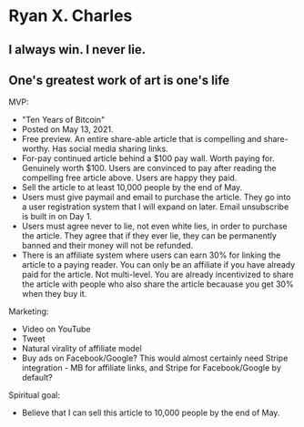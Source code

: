 Ryan X. Charles
===============

I always win. I never lie.
--------------------------

One's greatest work of art is one's life
----------------------------------------


MVP:
- "Ten Years of Bitcoin"
- Posted on May 13, 2021.
- Free preview. An entire share-able article that is compelling and
  share-worthy. Has social media sharing links.
- For-pay continued article behind a $100 pay wall. Worth paying for. Genuinely
  worth $100. Users are convinced to pay after reading the compelling free
  article above.  Users are happy they paid.
- Sell the article to at least 10,000 people by the end of May.
- Users must give paymail and email to purchase the article. They go into a
  user registration system that I will expand on later. Email unsubscribe is
  built in on Day 1.
- Users must agree never to lie, not even white lies, in order to purchase the
  article. They agree that if they ever lie, they can be permanently banned and
  their money will not be refunded.
- There is an affiliate system where users can earn 30% for linking the article
  to a paying reader. You can only be an affiliate if you have already paid for
  the article. Not multi-level. You are already incentivized to share the
  article with people who also share the article becauase you get 30% when they
  buy it.

Marketing:
- Video on YouTube
- Tweet
- Natural virality of affiliate model
- Buy ads on Facebook/Google? This would almost certainly need Stripe
  integration - MB for affiliate links, and Stripe for Facebook/Google by
  default?

Spiritual goal:
- Believe that I can sell this article to 10,000 people by the end of May.
